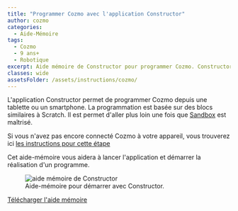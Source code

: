 ```yaml
---
title: "Programmer Cozmo avec l'application Constructor"
author: cozmo
categories:
  - Aide-Mémoire
tags:
  - Cozmo
  - 9 ans+
  - Robotique
excerpt: Aide mémoire de Constructor pour programmer Cozmo. Constructor est un logiciel plus avancé que Sandbox. Il utilise des blocs similaires à Scratch.
classes: wide
assetsFolder: /assets/instructions/cozmo/
---
```


L'application Constructor permet de programmer Cozmo depuis une tablette ou un smartphone. La programmation est basée sur des blocs similaires à Scratch. Il est  permet d'aller plus loin une fois que <a href="{{site.baseurl}}/aide-m%C3%A9moire/cozmo-sandbox/" target="_blank" >Sandbox</a> est maîtrisé.

Si vous n'avez pas encore connecté Cozmo à votre appareil, vous trouverez  ici <a href="{{site.baseurl}}/aide-m%C3%A9moire/cozmo-mise-en-route/" target="_blank" >les instructions pour cette étape</a>

Cet aide-mémoire vous aidera à lancer l'application et démarrer la réalisation d'un programme.

<figure>
  <img src="{{site.baseurl}}{{page.assetsFolder}}cozmo-constructor.png" alt="aide mémoire de Constructor">
  <figcaption>Aide-mémoire pour démarrer avec Constructor.</figcaption>
</figure>
<!-- A4 -->

<a href="{{site.baseurl}}{{page.assetsFolder}}/cozmo-constructor.png" target="_blank" class=".btn .btn--success .btn--large">Télécharger l'aide mémoire</a>

